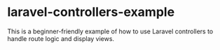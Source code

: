 # laravel-controllers-example
This is a beginner-friendly example of how to use Laravel controllers to handle route logic and display views.
